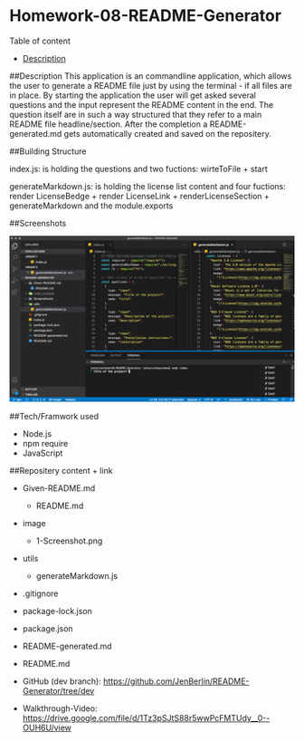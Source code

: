 # Homework-08-README-Generator

Table of content

- [Description](#description)

##Description
This application is an commandline application, which allows the user to generate a README file just by using the terminal - if all files are in place. By starting the application the user will get asked several questions and the input represent the README content in the end. The question itself are in such a way structured that they refer to a main README file headline/section. After the completion a README-generated.md gets automatically created and saved on the repositery.

##Building Structure

index.js: is holding the questions and two fuctions: wirteToFile + start

generateMarkdown.js: is holding the license list content and four fuctions: render LicenseBedge + render LicenseLink + renderLicenseSection + generateMarkdown and the module.exports

##Screenshots

![Getting Started](./image/1-Screenshot.png)

##Tech/Framwork used

- Node.js
- npm require
- JavaScript

##Repositery content + link

- Given-README.md
  - README.md
- image
  - 1-Screenshot.png
- utils
  - generateMarkdown.js
- .gitignore
- package-lock.json
- package.json
- README-generated.md
- README.md

- GitHub (dev branch): https://github.com/JenBerlin/README-Generator/tree/dev
- Walkthrough-Video: https://drive.google.com/file/d/1Tz3pSJtS88r5wwPcFMTUdy__0--OUH6U/view
